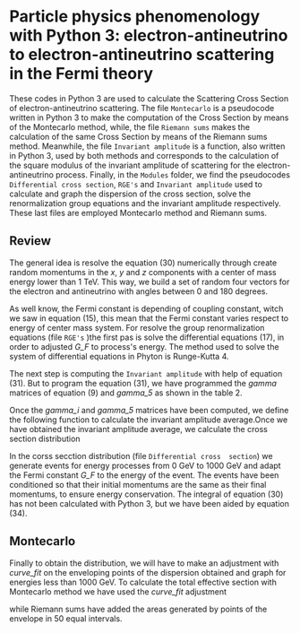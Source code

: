 # Particle physics phenomenology with Python 3: electron-antineutrino to electron-antineutrino scattering in the Fermi theory
These codes in Python 3 are used to calculate the Scattering Cross Section of electron-antineutrino scattering. The file 
`Montecarlo` is a pseudocode written in Python 3 to make the computation of the Cross Section by means of the Montecarlo method,
while, the file `Riemann sums` makes the calculation of the same Cross Section by means of the Riemann sums method. Meanwhile, the
file `Invariant amplitude` is a function, also written in Python 3, used by both methods and corresponds to the calculation of 
the square modulus of the invariant amplitude of scattering for the electron-antineutrino process. Finally, in the `Modules` 
folder, we find the pseudocodes `Differential cross section`, `RGE's` and `Invariant amplitude`  used to calculate and graph the 
dispersion of the cross section, solve the renormalization group equations and the invariant amplitude respectively. These last 
files are employed Montecarlo method  and Riemann sums.  

## Review
The general idea is resolve the equation (30) numerically  through create   random momentums in 
the  *x*, *y* and *z* components with a center of mass energy  lower than 1 TeV. This way, we build a set of random four vectors 
for the electron and antineutrino   with angles between 0 and 180 degrees. 
   
As well  know, the Fermi constant is depending of coupling constant, witch  we saw in equation (15),  this mean that the Fermi 
constant varies respect to energy of center mass system. For resolve the group renormalization equations (file `RGE's` )the 
first pas is solve the differential equations (17),  in order to adjusted  *G_F* to process's energy. 
The method used to solve the system of differential equations in Phyton is Runge-Kutta 4. 

The next step is computing the `Invariant amplitude`  with help of equation (31). But to program the equation
(31), we have programmed the *gamma* matrices of equation (9) and *gamma_5* as shown in the 
table 2. 

Once the *gamma_i* and *gamma_5* matrices have been computed, we define the following function to calculate the invariant
amplitude average.Once we have obtained the invariant amplitude average, we calculate the cross section distribution 

In the corss secction distribution (file `Differential cross 
section`) we generate events for energy processes from 
0 GeV to 1000 GeV and adapt the Fermi constant *G_F* to the energy of the event.
The events have been conditioned so that their initial momentums are the same as their final momentums, to ensure energy 
conservation. The integral of equation (30) has not been calculated with Python 3, but we have been aided by equation 
(34).

## Montecarlo
Finally to obtain the distribution, we will have to make an adjustment with *curve_fit* on the enveloping 
points of the dispersion obtained and graph for energies less than 1000 GeV. To calculate the total effective section with 
Montecarlo method we have used the *curve_fit* adjustment 




while Riemann sums have added the areas generated by points of the envelope
in 50 equal intervals. 
